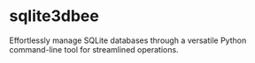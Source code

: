 # sqlite3dbee
Effortlessly manage SQLite databases through a versatile Python command-line tool for streamlined operations.

